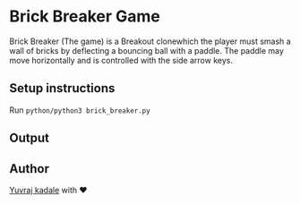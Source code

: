 # Brick Breaker Game

Brick Breaker (The game) is a Breakout clonewhich the player must smash a wall of bricks by deflecting a bouncing ball with a paddle. The paddle may move horizontally and is controlled with the side arrow keys.

## Setup instructions

Run `python/python3 brick_breaker.py`

## Output



## Author

[Yuvraj kadale](https://github.com/Yuvraj-kadale) with ❤
